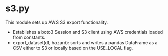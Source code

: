 # s3.py

This module sets up AWS S3 export functionality.

- Establishes a boto3 Session and S3 client using AWS credentials
  loaded from constants.
- export_dataset(df, hazard): sorts and writes a pandas DataFrame as a CSV
  either to S3 or locally based on the USE_LOCAL flag.
